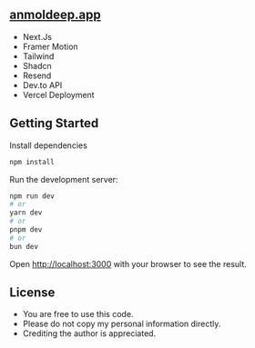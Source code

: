 ## [anmoldeep.app](https://anmoldeep.vercel.app/)
* Next.Js
* Framer Motion
* Tailwind
* Shadcn
* Resend
* Dev.to API
* Vercel Deployment

## Getting Started
Install dependencies
```bash
npm install
```
Run the development server:
```bash
npm run dev
# or
yarn dev
# or
pnpm dev
# or
bun dev
```

Open [http://localhost:3000](http://localhost:3000) with your browser to see the result.

## License
* You are free to use this code.
* Please do not copy my personal information directly.
* Crediting the author is appreciated.
